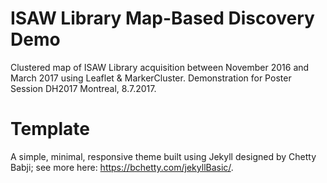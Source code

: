 # ISAW Library Map-Based Discovery Demo
Clustered map of ISAW Library acquisition between November 2016 and March 2017 using Leaflet & MarkerCluster. Demonstration for Poster Session DH2017 Montreal, 8.7.2017.

# Template
A simple, minimal, responsive theme built using Jekyll designed by Chetty Babji; see more here: https://bchetty.com/jekyllBasic/.
